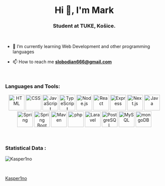 <h1 align="center">Hi 👋, I'm Mark</h1>
<h3 align="center">Student at TUKE, Košice.</h3>
<br>
<ul>
    <li>
        <p>🌱 I’m currently learning Web Development and other programming languages</p>
    </li>
    <li>
        <p>📫 How to reach me <strong><a href="mailto:slobodian666@gmail.com">slobodian666@gmail.com</a></strong></p>
    </li>
</ul>
<br>
<h3 align="left">Languages and Tools:</h3>
<p align="left">
    <div align="center">
	<img width="50" src="https://raw.githubusercontent.com/marwin1991/profile-technology-icons/refs/heads/main/icons/html.png" alt="HTML" title="HTML"/>
	<img width="50" src="https://raw.githubusercontent.com/marwin1991/profile-technology-icons/refs/heads/main/icons/css.png" alt="CSS" title="CSS"/>
	<img width="50" src="https://raw.githubusercontent.com/marwin1991/profile-technology-icons/refs/heads/main/icons/javascript.png" alt="JavaScript" title="JavaScript"/>
	<img width="50" src="https://raw.githubusercontent.com/marwin1991/profile-technology-icons/refs/heads/main/icons/typescript.png" alt="TypeScript" title="TypeScript"/>
	<img width="50" src="https://raw.githubusercontent.com/marwin1991/profile-technology-icons/refs/heads/main/icons/node_js.png" alt="Node.js" title="Node.js"/>
	<img width="50" src="https://raw.githubusercontent.com/marwin1991/profile-technology-icons/refs/heads/main/icons/react.png" alt="React" title="React"/>
	<img width="50" src="https://raw.githubusercontent.com/marwin1991/profile-technology-icons/refs/heads/main/icons/express.png" alt="Express" title="Express"/>
	<img width="50" src="https://raw.githubusercontent.com/marwin1991/profile-technology-icons/refs/heads/main/icons/next_js.png" alt="Next.js" title="Next.js"/>
	<img width="50" src="https://raw.githubusercontent.com/marwin1991/profile-technology-icons/refs/heads/main/icons/java.png" alt="Java" title="Java"/>
	<img width="50" src="https://raw.githubusercontent.com/marwin1991/profile-technology-icons/refs/heads/main/icons/spring.png" alt="Spring" title="Spring"/>
	<img width="50" src="https://raw.githubusercontent.com/marwin1991/profile-technology-icons/refs/heads/main/icons/spring_boot.png" alt="Spring Boot" title="Spring Boot"/>
	<img width="50" src="https://raw.githubusercontent.com/marwin1991/profile-technology-icons/refs/heads/main/icons/maven.png" alt="Maven" title="Maven"/>
	<img width="50" src="https://raw.githubusercontent.com/marwin1991/profile-technology-icons/refs/heads/main/icons/php.png" alt="php" title="php"/>
	<img width="50" src="https://raw.githubusercontent.com/marwin1991/profile-technology-icons/refs/heads/main/icons/laravel.png" alt="Laravel" title="Laravel"/>
	<img width="50" src="https://raw.githubusercontent.com/marwin1991/profile-technology-icons/refs/heads/main/icons/postgresql.png" alt="PostgreSQL" title="PostgreSQL"/>
	<img width="50" src="https://raw.githubusercontent.com/marwin1991/profile-technology-icons/refs/heads/main/icons/mysql.png" alt="MySQL" title="MySQL"/>
	<img width="50" src="https://raw.githubusercontent.com/marwin1991/profile-technology-icons/refs/heads/main/icons/mongodb.png" alt="mongoDB" title="mongoDB"/>
    </div>
</p>
<br>
<h3>Statistical Data :</h3>
<p>
    <img align="center" src="https://github-readme-stats.vercel.app/api/top-langs/?username=Kasper1no&amp;theme=dark&amp;show_icons=true&amp;hide_border=true&amp;layout=compact" alt="Kasper1no">
</p>
<br>
<p>
    <a href="https://github.com/Kasper1no">Kasper1no</a>
</p> 
